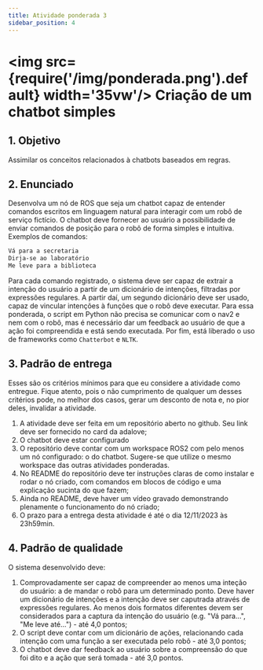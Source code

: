 ```yaml
---
title: Atividade ponderada 3
sidebar_position: 4
---
```


# <img src={require('/img/ponderada.png').default} width='35vw'/> Criação de um chatbot simples

## 1. Objetivo
Assimilar os conceitos relacionados à chatbots baseados em regras.

## 2. Enunciado
Desenvolva um nó de ROS que seja um chatbot capaz de entender comandos escritos
em linguagem natural para interagir com um robô de serviço fictício. O chatbot
deve fornecer ao usuário a possibilidade de enviar comandos de posição para o
robô de forma simples e intuitiva. Exemplos de comandos:

```bash
Vá para a secretaria
Dirja-se ao laboratório
Me leve para a biblioteca
```
Para cada comando registrado, o sistema deve ser capaz de extrair a intenção do
usuário a partir de um dicionário de intenções, filtradas por expressões
regulares. A partir daí, um segundo dicionário deve ser usado, capaz de
vincular intenções à funções que o robô deve executar. Para essa ponderada, o
script em Python não precisa se comunicar com o nav2 e nem com o robô, mas é
necessário dar um feedback ao usuário de que a ação foi compreendida e está
sendo executada. Por fim, está liberado o uso de frameworks como `Chatterbot` e
`NLTK`.

## 3. Padrão de entrega

Esses são os critérios mínimos para que eu considere a atividade como entregue.
Fique atento, pois o não cumprimento de qualquer um desses critérios pode, no
melhor dos casos, gerar um desconto de nota e, no pior deles, invalidar a
atividade.

1. A atividade deve ser feita em um repositório aberto no github. Seu link deve
   ser fornecido no card da adalove;
2. O chatbot deve estar configurado 
2. O repositório deve contar com um workspace ROS2 com pelo menos um nó
   configurado: o do chatbot. Sugere-se que utilize o mesmo workspace das
   outras atividades ponderadas.
3. No README do repositório deve ter instruções claras de como instalar e rodar
   o nó criado, com comandos em blocos de código e uma explicação sucinta
   do que fazem;
4. Ainda no README, deve haver um vídeo gravado demonstrando plenamente o
   funcionamento do nó criado;
5. O prazo para a entrega desta atividade é até o dia 12/11/2023 às 23h59min.

## 4. Padrão de qualidade

O sistema desenvolvido deve:

1. Comprovadamente ser capaz de compreender ao menos uma inteção do usuário: a
   de mandar o robô para um determinado ponto. Deve haver um dicionário de
   intenções e a intenção deve ser caputrada através de expressões regulares.
   Ao menos dois formatos diferentes devem ser considerados para a captura da
   intenção do usuário (e.g. "Vá para...", "Me leve até...") - até 4,0 pontos;
2. O script deve contar com um dicionário de ações, relacionando cada intenção
   com uma função a ser executada pelo robô - até 3,0 pontos;
3. O chatbot deve dar feedback ao usuário sobre a compreensão do que foi dito e
   a ação que será tomada - até 3,0 pontos.

